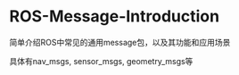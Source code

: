# ROS-Message-Introduction
简单介绍ROS中常见的通用message包，以及其功能和应用场景

具体有nav_msgs, sensor_msgs, geometry_msgs等
